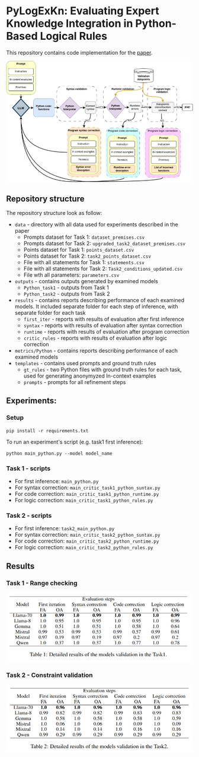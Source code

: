 # PyLogExKn: Evaluating Expert Knowledge Integration in Python-Based Logical Rules
This repository contains code implementation for the [paper]().

![](images/png/Python_rules_gen_diagram.png)

## Repository structure
The repository structure look as follow:
- `data` - directory with all data used for experiments described in the paper
    - Prompts dataset for Task 1: `dataset_premises.csv`
    - Prompts dataset for Task 2: `upgraded_task2_dataset_premises.csv`
    - Points dataset for Task 1: `points_dataset.csv`
    - Points dataset for Task 2: `task2_points_dataset.csv`
    - File with all statements for Task 1: `statements.csv`
    - File with all statements for Task 2: `Task2_conditions_updated.csv`
    - File wth all parameters: `parameters.csv`
- `outputs` - contains outputs generated by examined models
    - `Python_task1` - outputs from Task 1
    - `Python_task2` - outputs from Task 2
- `results` - contains reports describing performance of each examined models. It included separate folder for each step of inference, with separate folder for each task
    - `first_iter` - reports with results of evaluation after first inference
    - `syntax` - reports with results of evaluation after syntax correction
    - `runtime` - reports with results of evaluation after program correction
    - `critic_rules` - reports with results of evaluation after logic correction
- `metrics/Python` - contains reports describing performance of each examined models
- `templates` - contains used prompts and ground truth rules
    - `gt_rules` - two Python files with ground truth rules for each task, used for generating anonymyzed In-context examples
    - `prompts` - prompts for all refinement steps

## Experiments:
### Setup
```console
pip install -r requirements.txt
```

To run an experiment's script (e.g. task1 first inference):
```console
python main_python.py --model model_name
```
### Task 1 - scripts

- For first inference: `main_python.py`
- For syntax correction: `main_critic_task1_python_suntax.py`
- For code correction: `main_critic_task1_python_runtime.py`
- For logic correction: `main_critic_task1_python_rules.py`

### Task 2 - scripts

- For first inference: `task2_main_python.py`
- For syntax correction: `main_critic_task2_python_suntax.py`
- For code correction: `main_critic_task2_python_runtime.py`
- For logic correction: `main_critic_task2_python_rules.py`

## Results

### Task 1 - Range checking
![](images/png/Task1_results.png)


### Task 2 - Constraint validation
![](images/png/Task2_results.png)
